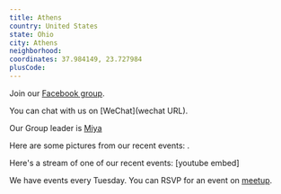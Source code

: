 ```yaml
---
title: Athens
country: United States
state: Ohio
city: Athens
neighborhood: 
coordinates: 37.984149, 23.727984
plusCode:
---
```

Join our [Facebook group](https://www.facebook.com/groups/free.code.camp.athens.ohio).

You can chat with us on [WeChat](wechat URL).

Our Group leader is [Miya](freecodecamp.org/miya)

Here are some pictures from our recent events:
![]().

Here's a stream of one of our recent events:
[youtube embed]

We have events every Tuesday. You can RSVP for an event on [meetup](meetupurl).

